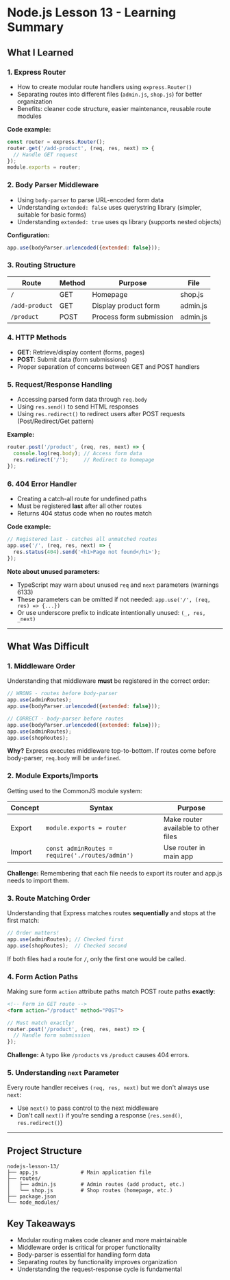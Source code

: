 # Node.js Lesson 13 - Learning Summary

## What I Learned

### 1. Express Router
- How to create modular route handlers using `express.Router()`
- Separating routes into different files (`admin.js`, `shop.js`) for better organization
- Benefits: cleaner code structure, easier maintenance, reusable route modules

**Code example:**
```javascript
const router = express.Router();
router.get('/add-product', (req, res, next) => {
  // Handle GET request
});
module.exports = router;
```

### 2. Body Parser Middleware
- Using `body-parser` to parse URL-encoded form data
- Understanding `extended: false` uses querystring library (simpler, suitable for basic forms)
- Understanding `extended: true` uses qs library (supports nested objects)

**Configuration:**
```javascript
app.use(bodyParser.urlencoded({extended: false}));
```

### 3. Routing Structure

| Route | Method | Purpose | File |
|-------|--------|---------|------|
| `/` | GET | Homepage | shop.js |
| `/add-product` | GET | Display product form | admin.js |
| `/product` | POST | Process form submission | admin.js |

### 4. HTTP Methods
- **GET**: Retrieve/display content (forms, pages)
- **POST**: Submit data (form submissions)
- Proper separation of concerns between GET and POST handlers

### 5. Request/Response Handling
- Accessing parsed form data through `req.body`
- Using `res.send()` to send HTML responses
- Using `res.redirect()` to redirect users after POST requests (Post/Redirect/Get pattern)

**Example:**
```javascript
router.post('/product', (req, res, next) => {
  console.log(req.body); // Access form data
  res.redirect('/');     // Redirect to homepage
});
```

### 6. 404 Error Handler
- Creating a catch-all route for undefined paths
- Must be registered **last** after all other routes
- Returns 404 status code when no routes match

**Code example:**
```javascript
// Registered last - catches all unmatched routes
app.use('/', (req, res, next) => {
  res.status(404).send('<h1>Page not found</h1>');
});
```

**Note about unused parameters:**
- TypeScript may warn about unused `req` and `next` parameters (warnings 6133)
- These parameters can be omitted if not needed: `app.use('/', (req, res) => {...})`
- Or use underscore prefix to indicate intentionally unused: `(_, res, _next)`

---

## What Was Difficult

### 1. Middleware Order
Understanding that middleware **must** be registered in the correct order:

```javascript
// WRONG - routes before body-parser
app.use(adminRoutes);
app.use(bodyParser.urlencoded({extended: false}));

// CORRECT - body-parser before routes
app.use(bodyParser.urlencoded({extended: false}));
app.use(adminRoutes);
app.use(shopRoutes);
```

**Why?** Express executes middleware top-to-bottom. If routes come before body-parser, `req.body` will be `undefined`.

### 2. Module Exports/Imports
Getting used to the CommonJS module system:

| Concept | Syntax | Purpose |
|---------|--------|---------|
| Export | `module.exports = router` | Make router available to other files |
| Import | `const adminRoutes = require('./routes/admin')` | Use router in main app |

**Challenge:** Remembering that each file needs to export its router and app.js needs to import them.

### 3. Route Matching Order
Understanding that Express matches routes **sequentially** and stops at the first match:

```javascript
// Order matters!
app.use(adminRoutes); // Checked first
app.use(shopRoutes);  // Checked second
```

If both files had a route for `/`, only the first one would be called.

### 4. Form Action Paths
Making sure form `action` attribute paths match POST route paths **exactly**:

```html
<!-- Form in GET route -->
<form action="/product" method="POST">
```

```javascript
// Must match exactly!
router.post('/product', (req, res, next) => {
  // Handle form submission
});
```

**Challenge:** A typo like `/products` vs `/product` causes 404 errors.

### 5. Understanding `next` Parameter
Every route handler receives `(req, res, next)` but we don't always use `next`:
- Use `next()` to pass control to the next middleware
- Don't call `next()` if you're sending a response (`res.send()`, `res.redirect()`)

---

## Project Structure

```
nodejs-lesson-13/
├── app.js              # Main application file
├── routes/
│   ├── admin.js        # Admin routes (add product, etc.)
│   └── shop.js         # Shop routes (homepage, etc.)
├── package.json
└── node_modules/
```

## Key Takeaways

- Modular routing makes code cleaner and more maintainable
- Middleware order is critical for proper functionality
- Body-parser is essential for handling form data
- Separating routes by functionality improves organization
- Understanding the request-response cycle is fundamental
